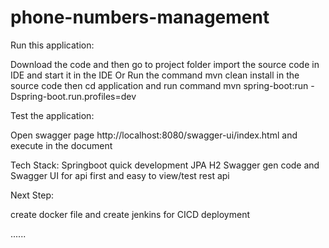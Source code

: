 # phone-numbers-management

Run this application:

Download the code and then go to project folder
import the source code in IDE and start it in the IDE
Or Run the command mvn clean install in the source code
then cd application and run command mvn spring-boot:run -Dspring-boot.run.profiles=dev


Test the application:

Open swagger page http://localhost:8080/swagger-ui/index.html and execute in the document


Tech Stack:
Springboot quick development
JPA H2
Swagger gen code and Swagger UI for api first and easy to view/test rest api


Next Step:

create docker file  and create jenkins for CICD deployment

......
